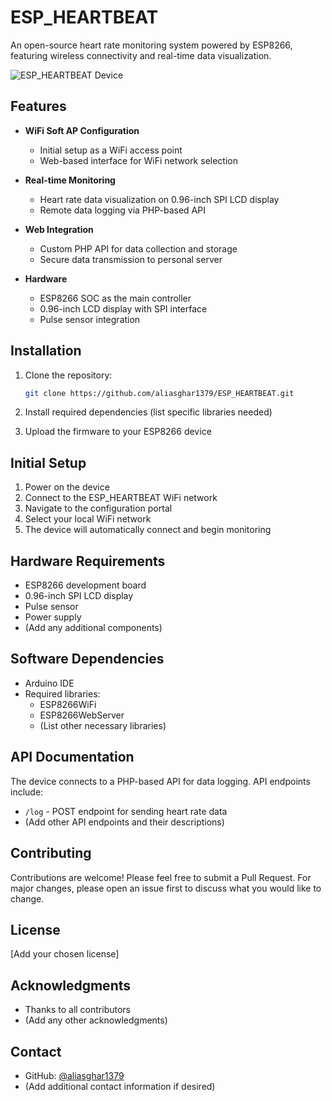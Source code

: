 # ESP_HEARTBEAT

An open-source heart rate monitoring system powered by ESP8266, featuring wireless connectivity and real-time data visualization.

![ESP_HEARTBEAT Device](https://github.com/aliasghar1379/ESP_HEARTBEAT/assets/59472710/4f499b32-fcf7-42a0-afeb-bc28c1838990)

## Features

- **WiFi Soft AP Configuration**
  - Initial setup as a WiFi access point
  - Web-based interface for WiFi network selection
  
- **Real-time Monitoring**
  - Heart rate data visualization on 0.96-inch SPI LCD display
  - Remote data logging via PHP-based API
  
- **Web Integration**
  - Custom PHP API for data collection and storage
  - Secure data transmission to personal server
  
- **Hardware**
  - ESP8266 SOC as the main controller
  - 0.96-inch LCD display with SPI interface
  - Pulse sensor integration

## Installation

1. Clone the repository:
   ```bash
   git clone https://github.com/aliasghar1379/ESP_HEARTBEAT.git
   ```

2. Install required dependencies (list specific libraries needed)

3. Upload the firmware to your ESP8266 device

## Initial Setup

1. Power on the device
2. Connect to the ESP_HEARTBEAT WiFi network
3. Navigate to the configuration portal
4. Select your local WiFi network
5. The device will automatically connect and begin monitoring

## Hardware Requirements

- ESP8266 development board
- 0.96-inch SPI LCD display
- Pulse sensor
- Power supply
- (Add any additional components)

## Software Dependencies

- Arduino IDE
- Required libraries:
  - ESP8266WiFi
  - ESP8266WebServer
  - (List other necessary libraries)

## API Documentation

The device connects to a PHP-based API for data logging. API endpoints include:

- `/log` - POST endpoint for sending heart rate data
- (Add other API endpoints and their descriptions)

## Contributing

Contributions are welcome! Please feel free to submit a Pull Request. For major changes, please open an issue first to discuss what you would like to change.

## License

[Add your chosen license]

## Acknowledgments

- Thanks to all contributors
- (Add any other acknowledgments)

## Contact

- GitHub: [@aliasghar1379](https://github.com/aliasghar1379)
- (Add additional contact information if desired)
